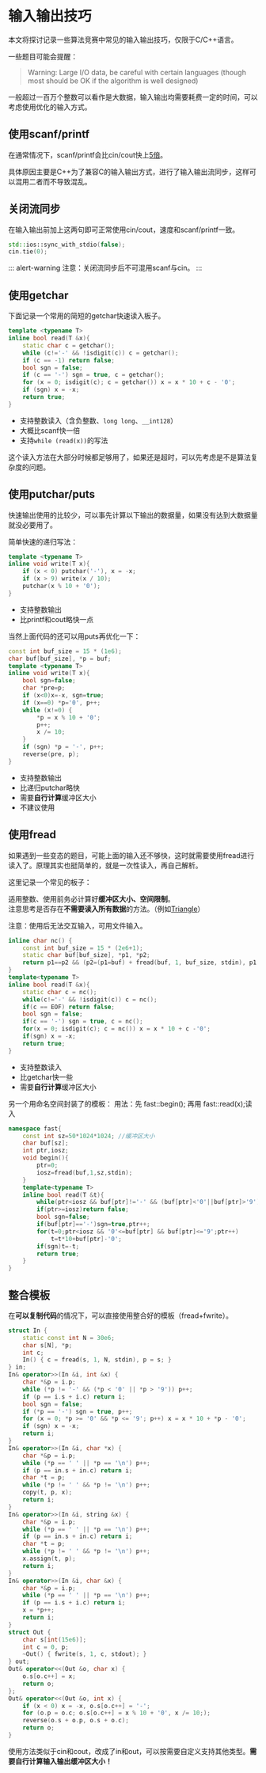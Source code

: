 # 输入输出技巧
本文将探讨记录一些算法竞赛中常见的输入输出技巧，仅限于C/C++语言。

一些题目可能会提醒：

> Warning: Large I/O data, be careful with certain languages (though most should be OK if the algorithm is well designed)

一般超过一百万个整数可以看作是大数据，输入输出均需要耗费一定的时间，可以考虑使用优化的输入方式。

## 使用scanf/printf
在通常情况下，scanf/printf会比cin/cout快上[5倍](https://www.geeksforgeeks.org/cincout-vs-scanfprintf/)。

具体原因主要是C++为了兼容C的输入输出方式，进行了输入输出流同步，这样可以混用二者而不导致混乱。

## 关闭流同步

在输入输出前加上这两句即可正常使用cin/cout，速度和scanf/printf一致。

```cpp
std::ios::sync_with_stdio(false);
cin.tie(0);
```

::: alert-warning
注意：关闭流同步后不可混用scanf与cin。
:::


## 使用getchar
下面记录一个常用的简短的getchar快速读入板子。

```cpp
template <typename T>
inline bool read(T &x){
    static char c = getchar();
    while (c!='-' && !isdigit(c)) c = getchar();
    if (c == -1) return false;
    bool sgn = false;
    if (c == '-') sgn = true, c = getchar();
    for (x = 0; isdigit(c); c = getchar()) x = x * 10 + c - '0';
    if (sgn) x = -x;
    return true;
}
```

* 支持整数读入（含负整数、`long long`、`__int128`）
* 大概比scanf快一倍
* 支持`while (read(x))`的写法

这个读入方法在大部分时候都足够用了，如果还是超时，可以先考虑是不是算法复杂度的问题。

## 使用putchar/puts
快速输出使用的比较少，可以事先计算以下输出的数据量，如果没有达到大数据量就没必要用了。

简单快速的递归写法：

```cpp
template <typename T>
inline void write(T x){
    if (x < 0) putchar('-'), x = -x;
    if (x > 9) write(x / 10);
    putchar(x % 10 + '0');
}
```

* 支持整数输出
* 比printf和cout略快一点

当然上面代码的还可以用puts再优化一下：

```cpp
const int buf_size = 15 * (1e6);
char buf[buf_size], *p = buf;
template <typename T>
inline void write(T x){
    bool sgn=false;
    char *pre=p;
    if (x<0)x=-x, sgn=true;
    if (x==0) *p='0', p++;
    while (x!=0) {
        *p = x % 10 + '0';
        p++;
        x /= 10;
    }
    if (sgn) *p = '-', p++;
    reverse(pre, p);
}
```

* 支持整数输出
* 比递归putchar略快
* 需要**自行计算**缓冲区大小
* 不建议使用

## 使用fread
如果遇到一些变态的题目，可能上面的输入还不够快，这时就需要使用fread进行读入了。原理其实也挺简单的，就是一次性读入，再自己解析。

这里记录一个常见的板子：

适用整数、使用前务必计算好**缓冲区大小、空间限制**。  
注意思考是否存在**不需要读入所有数据**的方法。（例如[Triangle](http://acm.hdu.edu.cn/showproblem.php?pid=6512)）  

注意：使用后无法交互输入，可用文件输入。  

```cpp
inline char nc() {
    const int buf_size = 15 * (2e6+1);
    static char buf[buf_size], *p1, *p2;
    return p1==p2 && (p2=(p1=buf) + fread(buf, 1, buf_size, stdin), p1 == p2) ? EOF : *p1++;
}
template<typename T>
inline bool read(T &x){
	static char c = nc();
	while(c!='-' && !isdigit(c)) c = nc();
	if(c == EOF) return false;
	bool sgn = false;
	if(c == '-') sgn = true, c = nc();
	for(x = 0; isdigit(c); c = nc()) x = x * 10 + c -'0';
	if(sgn) x = -x;
	return true;
}
```

* 支持整数读入
* 比getchar快一些
* 需要**自行计算**缓冲区大小

另一个用命名空间封装了的模板：
用法：先 fast::begin(); 再用 fast::read(x);读入  

```cpp
namespace fast{
    const int sz=50*1024*1024; //缓冲区大小
    char buf[sz];
    int ptr,iosz;
    void begin(){
        ptr=0;
        iosz=fread(buf,1,sz,stdin);
    }
    template<typename T>
    inline bool read(T &t){
        while(ptr<iosz && buf[ptr]!='-' && (buf[ptr]<'0'||buf[ptr]>'9'))ptr++;
        if(ptr>=iosz)return false;
        bool sgn=false;
        if(buf[ptr]=='-')sgn=true,ptr++;
        for(t=0;ptr<iosz && '0'<=buf[ptr] && buf[ptr]<='9';ptr++)
            t=t*10+buf[ptr]-'0';
        if(sgn)t=-t;
        return true; 
    }
}
```

## 整合模板
在**可以复制代码**的情况下，可以直接使用整合好的模板（fread+fwrite）。

```cpp
struct In {
    static const int N = 30e6;
    char s[N], *p;
    int c;
    In() { c = fread(s, 1, N, stdin), p = s; }
} in;
In& operator>>(In &i, int &x) {
    char *&p = i.p;
    while (*p != '-' && (*p < '0' || *p > '9')) p++;
    if (p == i.s + i.c) return i;
    bool sgn = false;
    if (*p == '-') sgn = true, p++;
    for (x = 0; *p >= '0' && *p <= '9'; p++) x = x * 10 + *p - '0';
    if (sgn) x = -x;
    return i;
}
In& operator>>(In &i, char *x) {
    char *&p = i.p;
    while (*p == ' ' || *p == '\n') p++;
    if (p == in.s + in.c) return i;
    char *t = p;
    while (*p != ' ' && *p != '\n') p++;
    copy(t, p, x);
    return i;
}
In& operator>>(In &i, string &x) {
    char *&p = i.p;
    while (*p == ' ' || *p == '\n') p++;
    if (p == in.s + in.c) return i;
    char *t = p;
    while (*p != ' ' && *p != '\n') p++;
    x.assign(t, p);
    return i;
}
In& operator>>(In &i, char &x) {
    char *&p = i.p;
    while (*p == ' ' || *p == '\n') p++;
    if (p == i.s + i.c) return i;
    x = *p++;
    return i;
}
struct Out {
    char s[int(15e6)];
    int c = 0, p;
    ~Out() { fwrite(s, 1, c, stdout); }
} out;
Out& operator<<(Out &o, char x) {
    o.s[o.c++] = x;
    return o;
};
Out& operator<<(Out &o, int x) {
    if (x < 0) x = -x, o.s[o.c++] = '-';
    for (o.p = o.c; o.s[o.c++] = x % 10 + '0', x /= 10;);
    reverse(o.s + o.p, o.s + o.c);
    return o;
}
```

使用方法类似于cin和cout，改成了in和out，可以按需要自定义支持其他类型。**需要自行计算输入输出缓冲区大小！**

